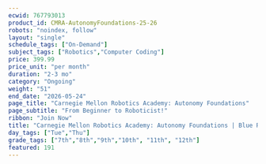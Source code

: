 ```yaml
---
ecwid: 767793013
product_id: CMRA-AutonomyFoundations-25-26
robots: "noindex, follow"
layout: "single"
schedule_tags: ["On-Demand"]
subject_tags: ["Robotics","Computer Coding"]
price: 399.99
price_unit: "per month"
duration: "2-3 mo"
category: "Ongoing"
weight: "51"
end_date: "2026-05-24"
page_title: "Carnegie Mellon Robotics Academy: Autonomy Foundations"
page_subtitle: "From Beginner to Roboticist!"
ribbon: "Join Now"
title: "Carnegie Mellon Robotics Academy: Autonomy Foundations | Blue Ridge Boost"
day_tags: ["Tue","Thu"]
grade_tags: ["7th","8th","9th","10th", "11th", "12th"]
featured: 191
---
```


